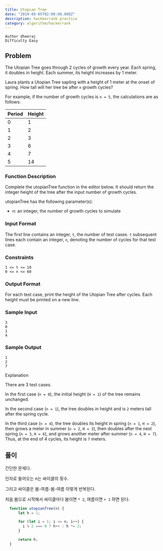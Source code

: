 ```yaml
---
title: Utopian Tree
date: "2019-09-05T02:00:00.000Z"
description: hackkerrank practice
category: algorithm/hackerrank
---
```


```none
Author dheeraj
Difficulty Easy
```

## Problem

The Utopian Tree goes through 2 cycles of growth every year. Each spring, it doubles in height. Each summer, its height increases by 1 meter.

Laura plants a Utopian Tree sapling with a height of 1 meter at the onset of spring. How tall will her tree be after `n` growth cycles?

For example, if the number of growth cycles is `n = 5`, the calculations are as follows:

|Period|Height|
|-|-|
|0|1|
|1|2|
|2|3|
|3|6|
|4|7|
|5|14|

### Function Description

Complete the utopianTree function in the editor below. It should return the integer height of the tree after the input number of growth cycles.

utopianTree has the following parameter(s):

- n: an integer, the number of growth cycles to simulate

### Input Format

The first line contains an integer, `t`, the number of test cases.
`t` subsequent lines each contain an integer, `n`, denoting the number of cycles for that test case.

### Constraints

```
1 <= t <= 10
0 <= n <= 60
```

### Output Format

For each test case, print the height of the Utopian Tree after  cycles. Each height must be printed on a new line.

### Sample Input

```
3
0
1
4
```

### Sample Output

```
1
2
7
```

Explanation

There are 3 test cases.

In the first case (`n = 0`), the initial height (`H = 1`) of the tree remains unchanged.

In the second case (`n = 1`), the tree doubles in height and is `2` meters tall after the spring cycle.

In the third case (`n = 4`), the tree doubles its height in spring (`n = 1`, `H = 2`), then grows a meter in summer (`n = 2`, `H = 3`), then doubles after the next spring (`n = 3`, `H = 6`), and grows another meter after summer (`n = 4`, `H = 7`). Thus, at the end of 4 cycles, its height is `7` meters.

## 풀이

간단한 문제다.

인자로 들어오는 n는 싸이클의 횟수.

그리고 싸이클은 봄-여름-봄-여름 이렇게 반복된다.

처음 봄으로 시작해서 싸이클마다 봄이면 `* 2`, 여름이면 `+ 1` 하면 된다.

```javascript
  function utopianTree(n) {
      let h = 1;

      for (let i = 1; i <= n; i++) {
        i % 2 === 0 ? h++ : h *= 2;
      }

      return h;
  }
```

